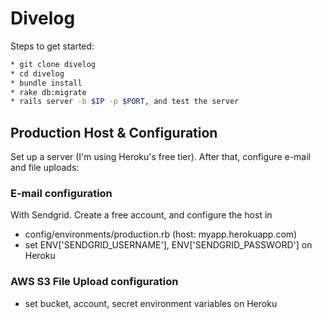 # Divelog

Steps to get started:

```bash
* git clone divelog
* cd divelog
* bundle install
* rake db:migrate
* rails server -b $IP -p $PORT, and test the server
```

## Production Host & Configuration

Set up a server (I'm using Heroku's free tier). After that, configure e-mail and file uploads:

### E-mail configuration
With Sendgrid. Create a free account, and configure the host in 
  * config/environments/production.rb (host: myapp.herokuapp.com)
  * set ENV['SENDGRID_USERNAME'], ENV['SENDGRID_PASSWORD'] on Heroku
 
### AWS S3 File Upload configuration
  * set bucket, account, secret environment variables on Heroku


